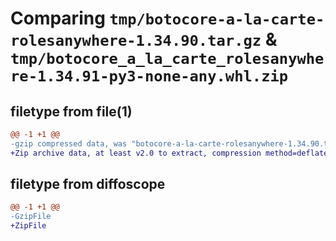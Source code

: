 # Comparing `tmp/botocore-a-la-carte-rolesanywhere-1.34.90.tar.gz` & `tmp/botocore_a_la_carte_rolesanywhere-1.34.91-py3-none-any.whl.zip`

## filetype from file(1)

```diff
@@ -1 +1 @@
-gzip compressed data, was "botocore-a-la-carte-rolesanywhere-1.34.90.tar", last modified: Wed Apr 24 01:02:26 2024, max compression
+Zip archive data, at least v2.0 to extract, compression method=deflate
```

## filetype from diffoscope

```diff
@@ -1 +1 @@
-GzipFile
+ZipFile
```


